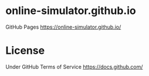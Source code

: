 # online-simulator.github.io
GitHub Pages
https://online-simulator.github.io/

# License
Under GitHub Terms of Service
https://docs.github.com/
